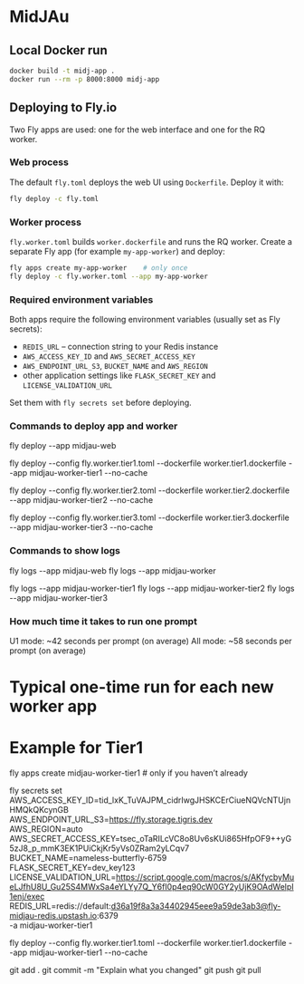 # MidJAu

## Local Docker run
```bash
docker build -t midj-app .
docker run --rm -p 8000:8000 midj-app
```

## Deploying to Fly.io

Two Fly apps are used: one for the web interface and one for the RQ worker.

### Web process
The default `fly.toml` deploys the web UI using `Dockerfile`.
Deploy it with:
```bash
fly deploy -c fly.toml
```

### Worker process
`fly.worker.toml` builds `worker.dockerfile` and runs the RQ worker.
Create a separate Fly app (for example `my-app-worker`) and deploy:
```bash
fly apps create my-app-worker    # only once
fly deploy -c fly.worker.toml --app my-app-worker
```

### Required environment variables
Both apps require the following environment variables (usually set as Fly
secrets):
- `REDIS_URL` – connection string to your Redis instance
- `AWS_ACCESS_KEY_ID` and `AWS_SECRET_ACCESS_KEY`
- `AWS_ENDPOINT_URL_S3`, `BUCKET_NAME` and `AWS_REGION`
- other application settings like `FLASK_SECRET_KEY` and
  `LICENSE_VALIDATION_URL`

Set them with `fly secrets set` before deploying.


### Commands to deploy app and worker

fly deploy --app midjau-web


fly deploy --config fly.worker.tier1.toml --dockerfile worker.tier1.dockerfile --app midjau-worker-tier1 --no-cache

fly deploy --config fly.worker.tier2.toml --dockerfile worker.tier2.dockerfile --app midjau-worker-tier2 --no-cache

fly deploy --config fly.worker.tier3.toml --dockerfile worker.tier3.dockerfile --app midjau-worker-tier3 --no-cache

### Commands to show logs
fly logs --app midjau-web
fly logs --app midjau-worker

fly logs --app midjau-worker-tier1
fly logs --app midjau-worker-tier2
fly logs --app midjau-worker-tier3

### How much time it takes to run one prompt
U1 mode: ~42 seconds per prompt (on average)
All mode: ~58 seconds per prompt (on average)




# Typical one-time run for each new worker app
# Example for Tier1
fly apps create midjau-worker-tier1   # only if you haven’t already

fly secrets set \
  AWS_ACCESS_KEY_ID=tid_lxK_TuVAJPM_cidrIwgJHSKCErCiueNQVcNTUjnHMQkQKcynGB \
  AWS_ENDPOINT_URL_S3=https://fly.storage.tigris.dev \
  AWS_REGION=auto \
  AWS_SECRET_ACCESS_KEY=tsec_oTaRILcVC8o8Uv6sKUi865HfpOF9++yG5zJ8_p_mmK3EK1PUiCkjKr5yVs0ZRam2yLCqv7 \
  BUCKET_NAME=nameless-butterfly-6759 \
  FLASK_SECRET_KEY=dev_key123 \
  LICENSE_VALIDATION_URL=https://script.google.com/macros/s/AKfycbyMueLJfhU8U_Gu25S4MWxSa4eYLYy7Q_Y6fI0p4eq90cW0GY2yUjK9OAdWelpI1enj/exec \
  REDIS_URL=redis://default:d36a19f8a3a34402945eee9a59de3ab3@fly-midjau-redis.upstash.io:6379 \
  -a midjau-worker-tier1

fly deploy --config fly.worker.tier1.toml --dockerfile worker.tier1.dockerfile --app midjau-worker-tier1 --no-cache




git add .
git commit -m "Explain what you changed"
git push
git pull